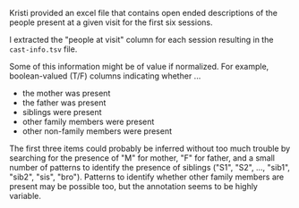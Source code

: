 Kristi provided an excel file that contains open ended descriptions of the
people present at a given visit for the first six sessions.

I extracted the "people at visit" column for each session resulting in the
`cast-info.tsv` file.

Some of this information might be of value if normalized.  For example,
boolean-valued (T/F) columns indicating whether ...

* the mother was present
* the father was present
* siblings were present
* other family members were present
* other non-family members were present

The first three items could probably be inferred without too much trouble by
searching for the presence of "M" for mother, "F" for father, and a small
number of patterns to identify the presence of siblings ("S1", "S2", ...,
"sib1", "sib2", "sis", "bro").  Patterns to identify whether other family
members are present may be possible too, but the annotation seems to be highly
variable.
